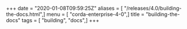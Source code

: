 +++
date = "2020-01-08T09:59:25Z"
aliases = [ "/releases/4.0/building-the-docs.html",]
menu = [ "corda-enterprise-4-0",]
title = "building-the-docs"
tags = [ "building", "docs",]
+++

